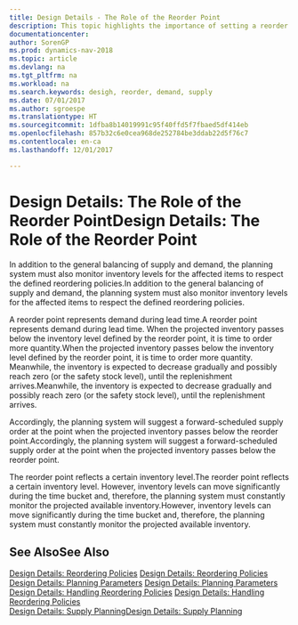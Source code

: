 ```yaml
---
title: Design Details - The Role of the Reorder Point
description: This topic highlights the importance of setting a reorder point, so that you when to order more inventory.
documentationcenter: 
author: SorenGP
ms.prod: dynamics-nav-2018
ms.topic: article
ms.devlang: na
ms.tgt_pltfrm: na
ms.workload: na
ms.search.keywords: desigh, reorder, demand, supply
ms.date: 07/01/2017
ms.author: sgroespe
ms.translationtype: HT
ms.sourcegitcommit: 1dfba8b14019991c95f40ffd5f7fbaed5df414eb
ms.openlocfilehash: 857b32c6e0cea968de252784be3ddab22d5f76c7
ms.contentlocale: en-ca
ms.lasthandoff: 12/01/2017

---
```

# <a name="design-details-the-role-of-the-reorder-point"></a><span data-ttu-id="10854-103">Design Details: The Role of the Reorder Point</span><span class="sxs-lookup"><span data-stu-id="10854-103">Design Details: The Role of the Reorder Point</span></span>
<span data-ttu-id="10854-104">In addition to the general balancing of supply and demand, the planning system must also monitor inventory levels for the affected items to respect the defined reordering policies.</span><span class="sxs-lookup"><span data-stu-id="10854-104">In addition to the general balancing of supply and demand, the planning system must also monitor inventory levels for the affected items to respect the defined reordering policies.</span></span>  
  
<span data-ttu-id="10854-105">A reorder point represents demand during lead time.</span><span class="sxs-lookup"><span data-stu-id="10854-105">A reorder point represents demand during lead time.</span></span> <span data-ttu-id="10854-106">When the projected inventory passes below the inventory level defined by the reorder point, it is time to order more quantity.</span><span class="sxs-lookup"><span data-stu-id="10854-106">When the projected inventory passes below the inventory level defined by the reorder point, it is time to order more quantity.</span></span> <span data-ttu-id="10854-107">Meanwhile, the inventory is expected to decrease gradually and possibly reach zero (or the safety stock level), until the replenishment arrives.</span><span class="sxs-lookup"><span data-stu-id="10854-107">Meanwhile, the inventory is expected to decrease gradually and possibly reach zero (or the safety stock level), until the replenishment arrives.</span></span>  
  
<span data-ttu-id="10854-108">Accordingly, the planning system will suggest a forward-scheduled supply order at the point when the projected inventory passes below the reorder point.</span><span class="sxs-lookup"><span data-stu-id="10854-108">Accordingly, the planning system will suggest a forward-scheduled supply order at the point when the projected inventory passes below the reorder point.</span></span>  
  
<span data-ttu-id="10854-109">The reorder point reflects a certain inventory level.</span><span class="sxs-lookup"><span data-stu-id="10854-109">The reorder point reflects a certain inventory level.</span></span> <span data-ttu-id="10854-110">However, inventory levels can move significantly during the time bucket and, therefore, the planning system must constantly monitor the projected available inventory.</span><span class="sxs-lookup"><span data-stu-id="10854-110">However, inventory levels can move significantly during the time bucket and, therefore, the planning system must constantly monitor the projected available inventory.</span></span>  
  
## <a name="see-also"></a><span data-ttu-id="10854-111">See Also</span><span class="sxs-lookup"><span data-stu-id="10854-111">See Also</span></span>  
<span data-ttu-id="10854-112">[Design Details: Reordering Policies](design-details-reordering-policies.md) </span><span class="sxs-lookup"><span data-stu-id="10854-112">[Design Details: Reordering Policies](design-details-reordering-policies.md) </span></span>  
<span data-ttu-id="10854-113">[Design Details: Planning Parameters](design-details-planning-parameters.md) </span><span class="sxs-lookup"><span data-stu-id="10854-113">[Design Details: Planning Parameters](design-details-planning-parameters.md) </span></span>  
<span data-ttu-id="10854-114">[Design Details: Handling Reordering Policies](design-details-handling-reordering-policies.md) </span><span class="sxs-lookup"><span data-stu-id="10854-114">[Design Details: Handling Reordering Policies](design-details-handling-reordering-policies.md) </span></span>  
[<span data-ttu-id="10854-115">Design Details: Supply Planning</span><span class="sxs-lookup"><span data-stu-id="10854-115">Design Details: Supply Planning</span></span>](design-details-supply-planning.md)
